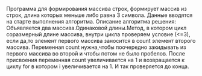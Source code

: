Программа для формирования массива строк, формирует массив из строк, длина которых меньше либо равна 3 символа.
Данные вводятся на старте выполнения алгоритма.
Описание алгоритма решения:
Объявляется два массива.Одинаковой длины.Метод, в котором цикл соразмерный длине массива, внутри цикла проверяем условие (<=3), если да,то элемент первого массива заносится в count элемент второго массива. Переменная count нужна,чтобы поочередно закидывать из первого массива во второй и чтобы потом не было пробелов. После присвоения переменная count увеличивается на 1 и возвращается к циклу for в котором i увеличивается на 1. И так проверяется до конца.
